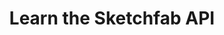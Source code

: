 ---
title: Learn the Sketchfab API
description: Create your own interactive 3D experiences with Sketchfab
tag: [sketchfab, api, tutorials]

# https://vitepress.dev/reference/default-theme-home-page
layout: home

hero:
  name: "devfab.io"
  text: "Fab development tutorials"
  tagline: Learn to create 3D interactive experiences for the web from Sketchfab Master and Certified Partner Klaas Nienhuis.
  actions:
    - theme: brand
      text: Getting Started
      link: /guide/model-loading/getting-started
    - theme: alt
      text: About
      link: /about/
    - theme: alt
      text: Projects
      link: /projects/

features:
  - title: Embedding
    icon:
      light: /icons/embed-black.png
      dark: /icons/embed-white.png
    details: Use 3D models in your website and customize the experience by changing appearance and behavior of the model.
    link: /guide/model-loading/getting-started
    linkText: Getting started
  - title: Objects
    icon:
      light: /icons/objects-black.png
      dark: /icons/objects-white.png
    details: Understand the structure of your models and how to manipulate objects with the API.
    link: /guide/objects/nodemap
    linkText: Objects
  - title: Materials
    icon:
      light: /icons/materials-black.png
      dark: /icons/materials-white.png
    details: Change the appearance of your models by changing materials and textures.
    link: /guide/materials/
    linkText: Materials
  - title: Updates
    icon:
      light: /icons/newsletter-black.png
      dark: /icons/newsletter-white.png
    details: Sign up to the newsletter.
    link: https://subscribepage.io/Rcju8g
    linkText: Subscribe to updates
---